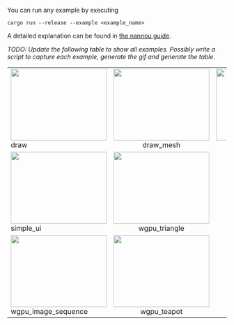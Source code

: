 You can run any example by executing
```
cargo run --release --example <example_name>
```
A detailed explanation can be found in [the nannou guide](https://www.guide.nannou.cc/getting_started/running_examples.html).

*TODO: Update the following table to show all examples. Possibly write a script
to capture each example, generate the gif and generate the table*.

|     |     |     |
| --- |:---:|:---:|
| [<img src="https://i.imgur.com/GP6zlSR.gif" width="220" Height="165">](https://github.com/nannou-org/nannou/blob/master/examples/draw/draw.rs) draw| [<img src="https://i.imgur.com/ly3Uk3g.gif" width="220" Height="165">](https://github.com/nannou-org/nannou/blob/master/examples/draw/draw_mesh.rs) draw_mesh | [<img src="https://i.imgur.com/lm4RI4N.gif" width="220" Height="165">](https://github.com/nannou-org/nannou/blob/master/examples/draw/draw_polyline.rs) draw_polyline | [<img src="https://i.imgur.com/kPn91tW.gif" width="220" Height="165">](https://github.com/nannou-org/nannou/blob/master/examples/draw/draw_polygon.rs) draw_polygon
| [<img src="https://i.imgur.com/gaiWHZX.gif" width="220" Height="165">](https://github.com/nannou-org/nannou/blob/master/examples/ui/egui/simple_ui.rs) simple_ui| [<img src="https://imgur.com/GU0cr1w.gif" width="220" Height="165">](https://github.com/nannou-org/nannou/blob/master/examples/wgpu/wgpu_triangle) wgpu_triangle|   | [<img src="https://imgur.com/VNaJQPT.gif" width="220" Height="165">](https://github.com/nannou-org/nannou/blob/master/examples/wgpu/wgpu_compute_shader) wgpu_compute_shader
| [<img src="https://imgur.com/vUt1aFb.gif" width="220" Height="165">](https://github.com/nannou-org/nannou/blob/master/examples/wgpu/wgpu_image_sequence) wgpu_image_sequence| [<img src="https://imgur.com/NFw36vk.gif" width="220" Height="165">](https://github.com/nannou-org/nannou/blob/master/examples/wgpu/wgpu_teapot) wgpu_teapot |   |
